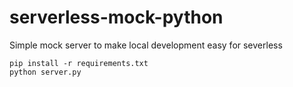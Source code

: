 # serverless-mock-python
Simple mock server to make local development easy for severless


```
pip install -r requirements.txt
python server.py
```
